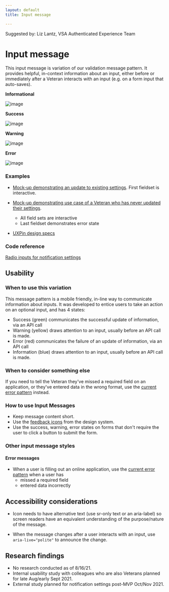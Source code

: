 ```yaml
---
layout: default
title: Input message

---
```


Suggested by: Liz Lantz, VSA Authenticated Experience Team


# Input message

This input message is variation of our validation message pattern. It provides helpful, in-context information about an input, either before or immediately after a Veteran interacts with an input (e.g. on a form input that auto-saves). 

**Informational**

![image]({{site.baseurl}}/images/experimental-design/input-message-info.png)

**Success**

![image]({{site.baseurl}}/images/experimental-design/input-message-success.png)

**Warning**

![image]({{site.baseurl}}/images/experimental-design/input-message-warning.png)

**Error**

![image]({{site.baseurl}}/images/experimental-design/input-message-error.png)

### Examples

- [Mock-up demonstrating an update to existing settings](https://preview.uxpin.com/51ca6ecd7ddaf2ceaf75f94e2b2ccbed2a193f6d#/pages/141106818/simulate/sitemap?mode=i). First fieldset is interactive.
- [Mock-up demonstrating use case of a Veteran who has never updated their settings](https://preview.uxpin.com/51ca6ecd7ddaf2ceaf75f94e2b2ccbed2a193f6d#/pages/140948867/simulate/sitemap?mode=i).
  - All field sets are interactive
  - Last fieldset demonstrates error state

- [UXPin design specs](https://preview.uxpin.com/ed1067b8f73e8f3501bc476bb03bb4b46a261a39#/pages//simulate/no-panels)

### Code reference

[Radio inputs for notification settings](https://github.com/department-of-veterans-affairs/vets-website/blob/master/src/applications/personalization/profile/components/notification-settings/NotificationRadioButtons.jsx)

## Usability 

### When to use this variation

This message pattern is a mobile friendly, in-line way to communicate information about inputs. It was developed to entice users to take an action on an optional input, and has 4 states:

- Success (green) communicates the successful update of information, via an API call
- Warning (yellow) draws attention to an input, usually before an API call is made.
- Error (red) communicates the failure of an update of information, via an API call
- Information (blue)  draws attention to an input, usually before an API call is made.

### When to consider something else

If you need to tell the Veteran they've missed a required field on an application, or they've entered data in the wrong format, use the [current error pattern](https://design.va.gov/storybook/?path=/docs/components-radiobuttons--error) instead.

### How to use Input Messages

- Keep message content short.
- Use the [feedback icons](https://design.va.gov/design/icons#feedback) from the design system.
- Use the success, warning, error states on forms that don't require the user to click a button to submit the form.

### Other input message styles

#### Error messages 

- When a user is filling out an online application, use the [current error pattern](https://design.va.gov/storybook/?path=/docs/components-radiobuttons--error) when a user has 
  - missed a required field
  - entered data incorrectly

## Accessibility considerations

- Icon needs to have alternative text (use sr-only text or an aria-label) so screen readers have an equivalent understanding of the purpose/nature of the message.

- When the message changes after a user interacts with an input, use `aria-live="polite"` to announce the change.

## Research findings 

- No research conducted as of 8/16/21.
- Internal usability study with colleagues who are also Veterans planned for late Aug/early Sept 2021.
- External study planned for notification settings post-MVP Oct/Nov 2021.
